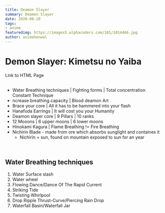 ```yaml
---
title: Deamon Slayer
summary: Deamon Slayer
date: 2020-08-28
tags:
- anime
featuredimg: https://images5.alphacoders.com/101/1014466.jpg
author: avimehenwal
---
```


# Demon Slayer: Kimetsu no Yaiba

<NuxtLink to="/ds"> Link to HTML Page </NuxtLink> <br> <br>

* Water Breathing techniques | Fighting forms | Total concentration Constant Technique
* ncrease breathing capacity | Blood deamon Art
* Brace your core | All it has to be hammered into your flash
* Hanafuda Earrings | It will cost you your Humanity
* Deamon slayer core | 9 Pillars | 10 ranks
* 12 Mooons | 6 upper moons | 6 lower moons
* Hinokami Kagura | Flame Breathing != Fire Breathing
* Nichirin Blade - made from ore which absorbs sunglight and containes it
  * Nichirin = sun, found on mountain exposed to sun for an year

<br>

## Water Breathing techniques

1. Water Surface slash
2. Water wheel
3. Flowing Dance/Dance Of The Rapid Current
4. Striking Tide
5. Twisting Whirlpool
6. Drop Ripple Thrust-Curve/Piercing Rain Drop
7. Waterfall Basin/Waterfall Jar
